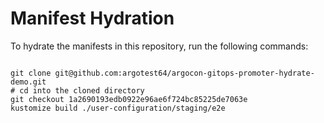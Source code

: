 
# Manifest Hydration

To hydrate the manifests in this repository, run the following commands:

```shell

git clone git@github.com:argotest64/argocon-gitops-promoter-hydrate-demo.git
# cd into the cloned directory
git checkout 1a2690193edb0922e96ae6f724bc85225de7063e
kustomize build ./user-configuration/staging/e2e
```